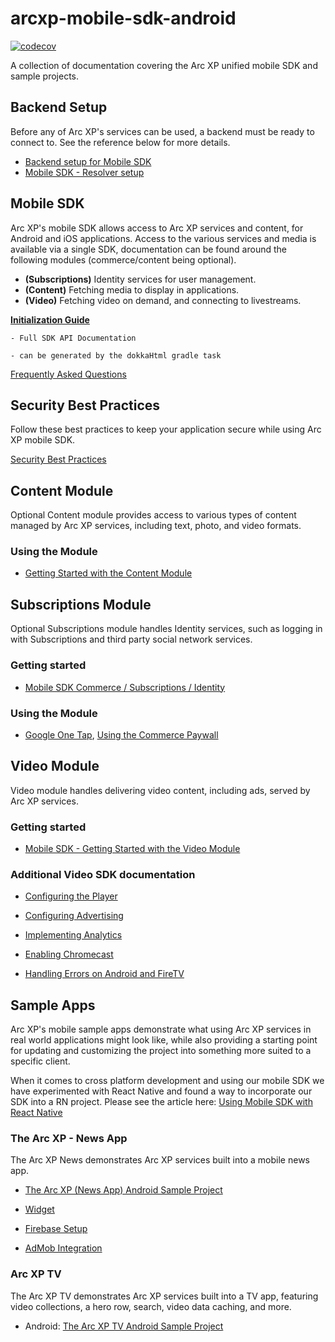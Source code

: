 # arcxp-mobile-sdk-android
[![codecov](https://codecov.io/gh/arcxp/arcxp-mobile-sdk-android/branch/develop/graph/badge.svg)](https://codecov.io/gh/arcxp/arcxp-mobile-sdk-android)

A collection of documentation covering the Arc XP unified mobile SDK and sample projects.

## Backend Setup

Before any of Arc XP's services can be used, a backend must be ready to connect to. See the reference below for more details. 

* [Backend setup for Mobile SDK](docs/back-end-setup-for-mobile-sdk.md)
* [Mobile SDK - Resolver setup](docs/mobile-sdk-resolver-setup.md)

## Mobile SDK

Arc XP's mobile SDK allows access to Arc XP services and content, for Android and iOS applications. Access to the various services and media is available via a single SDK, documentation can be found around the following modules (commerce/content being optional).

* **(Subscriptions)** Identity services for user management.
* **(Content)** Fetching media to display in applications.
* **(Video)** Fetching video on demand, and connecting to livestreams.  
      
**[Initialization Guide](docs/getting-started-initialization.md)**

    - Full SDK API Documentation

    - can be generated by the dokkaHtml gradle task

[Frequently Asked Questions](docs/frequently-asked-questions.md)

## Security Best Practices

Follow these best practices to keep your application secure while using Arc XP mobile SDK.

[Security Best Practices](docs/security-best-practices.md)

## Content Module

Optional Content module provides access to various types of content managed by Arc XP services, including text, photo, and video formats. 

### Using the Module

* [Getting Started with the Content Module](docs/getting-started-with-the-content-module.md)

## Subscriptions Module

Optional Subscriptions module handles Identity services, such as logging in with Subscriptions and third party social network services.

### Getting started

* [Mobile SDK Commerce / Subscriptions / Identity ](docs/getting-started-with-the-commerce-module.md)


### Using the Module

* [Google One Tap](docs/identity-mobile-sdk-using-google-one-tap), [Using the Commerce Paywall](docs/using-the-commerce-module-paywall.md)


## Video Module

Video module handles delivering video content, including ads, served by Arc XP services.

### Getting started

* [Mobile SDK - Getting Started with the Video Module](docs/getting-started-with-the-video-module.md)

### Additional Video SDK documentation
- <a href="/docs/customizing-your-player.md">Configuring the Player</a>

- <a href="/docs/configuring-advertising.md">Configuring Advertising</a>

- <a href="/docs/implementing-video-analytics.md">Implementing Analytics</a>

- <a href="/docs/enabling-chromecast.md">Enabling Chromecast</a>

- <a href="docs/handling-errors-on-android-and-firetv.md">Handling Errors on Android and FireTV</a>



## Sample Apps

Arc XP's mobile sample apps demonstrate what using Arc XP services in real world applications might look like, while also providing a starting point for updating and customizing the project into something more suited to a specific client.


When it comes to cross platform development and using our mobile SDK we have experimented with React Native and found a way to incorporate our SDK into a RN project. Please see the article here: [Using Mobile SDK with React Native](docs/using-mobile-sdk-with-react-native.md)

### The Arc XP - News App

The Arc XP News demonstrates Arc XP services built into a mobile news app.

* [The Arc XP (News App) Android Sample Project](docs/the-arc-xp-news-app-android-sample-project.md)
* [Widget](docs/how-to-add-create-and-use-the-widget-feature-in-the-arcxp-android-app.md)
* [Firebase Setup](docs/firebase-setup-for-news-app-analyticspush-notifications.md)

*  [AdMob Integration](docs/the-arc-xp-news-app-google-admob-implementation.md)

### Arc XP TV

The Arc XP TV demonstrates Arc XP services built into a TV app, featuring video collections, a hero row, search, video data caching, and more.

* Android: [The Arc XP TV Android Sample Project](docs/the-arc-xp-tv-android-sample-project.md)